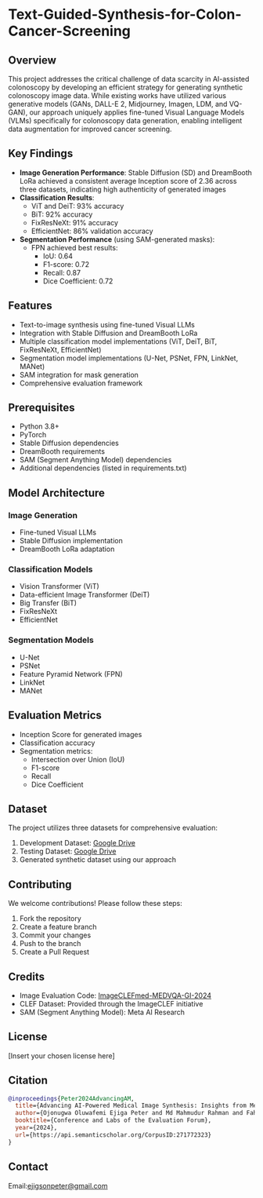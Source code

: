 # Text-Guided-Synthesis-for-Colon-Cancer-Screening

## Overview
This project addresses the critical challenge of data scarcity in AI-assisted colonoscopy by developing an efficient strategy for generating synthetic colonoscopy image data. While existing works have utilized various generative models (GANs, DALL-E 2, Midjourney, Imagen, LDM, and VQ-GAN), our approach uniquely applies fine-tuned Visual Language Models (VLMs) specifically for colonoscopy data generation, enabling intelligent data augmentation for improved cancer screening.

## Key Findings
- **Image Generation Performance**: Stable Diffusion (SD) and DreamBooth LoRa achieved a consistent average Inception score of 2.36 across three datasets, indicating high authenticity of generated images
- **Classification Results**:
  - ViT and DeiT: 93% accuracy
  - BiT: 92% accuracy
  - FixResNeXt: 91% accuracy
  - EfficientNet: 86% validation accuracy
- **Segmentation Performance** (using SAM-generated masks):
  - FPN achieved best results:
    - IoU: 0.64
    - F1-score: 0.72
    - Recall: 0.87
    - Dice Coefficient: 0.72

## Features
- Text-to-image synthesis using fine-tuned Visual LLMs
- Integration with Stable Diffusion and DreamBooth LoRa
- Multiple classification model implementations (ViT, DeiT, BiT, FixResNeXt, EfficientNet)
- Segmentation model implementations (U-Net, PSNet, FPN, LinkNet, MANet)
- SAM integration for mask generation
- Comprehensive evaluation framework

## Prerequisites
- Python 3.8+
- PyTorch
- Stable Diffusion dependencies
- DreamBooth requirements
- SAM (Segment Anything Model) dependencies
- Additional dependencies (listed in requirements.txt)


## Model Architecture

### Image Generation
- Fine-tuned Visual LLMs
- Stable Diffusion implementation
- DreamBooth LoRa adaptation

### Classification Models
- Vision Transformer (ViT)
- Data-efficient Image Transformer (DeiT)
- Big Transfer (BiT)
- FixResNeXt
- EfficientNet

### Segmentation Models
- U-Net
- PSNet
- Feature Pyramid Network (FPN)
- LinkNet
- MANet

## Evaluation Metrics
- Inception Score for generated images
- Classification accuracy
- Segmentation metrics:
  - Intersection over Union (IoU)
  - F1-score
  - Recall
  - Dice Coefficient

## Dataset
The project utilizes three datasets for comprehensive evaluation:
1. Development Dataset: [Google Drive](https://drive.google.com/file/d/1bZ27-A3RLTYot65swbtu0A3p4O9Asp0-/view)
2. Testing Dataset: [Google Drive](https://drive.google.com/file/d/1WGmSUHog2-vTlu0hKx97jVL8VZwQI06J)
3. Generated synthetic dataset using our approach

## Contributing
We welcome contributions! Please follow these steps:
1. Fork the repository
2. Create a feature branch
3. Commit your changes
4. Push to the branch
5. Create a Pull Request

## Credits
- Image Evaluation Code: [ImageCLEFmed-MEDVQA-GI-2024](https://github.com/simula/ImageCLEFmed-MEDVQA-GI-2024)
- CLEF Dataset: Provided through the ImageCLEF initiative
- SAM (Segment Anything Model): Meta AI Research

## License
[Insert your chosen license here]

## Citation
```bibtex
@inproceedings{Peter2024AdvancingAM,
  title={Advancing AI-Powered Medical Image Synthesis: Insights from MedVQA-GI Challenge Using CLIP, Fine-Tuned Stable Diffusion, and Dream-Booth + LoRA},
  author={Ojonugwa Oluwafemi Ejiga Peter and Md Mahmudur Rahman and Fahmi Khalifa},
  booktitle={Conference and Labs of the Evaluation Forum},
  year={2024},
  url={https://api.semanticscholar.org/CorpusID:271772323}
}
```

## Contact
Email:ejigsonpeter@gmail.com
